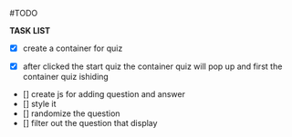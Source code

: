 #TODO

**TASK LIST**

- [x] create a container for quiz

- [x] after clicked the start quiz the container quiz 
    will pop up and first the container quiz ishiding
- [] create js for adding question and answer
- [] style it
- [] randomize the question
- [] filter out the question that display